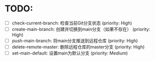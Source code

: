 # TODO:

- [ ] check-current-branch: 检查当前Git分支状态 (priority: High)
- [ ] create-main-branch: 创建并切换到main分支（如果不存在） (priority: High)
- [ ] push-main-branch: 将main分支推送到远程仓库 (priority: High)
- [ ] delete-remote-master: 删除远程仓库的master分支 (priority: High)
- [ ] set-main-default: 设置main为默认分支 (priority: Medium)
